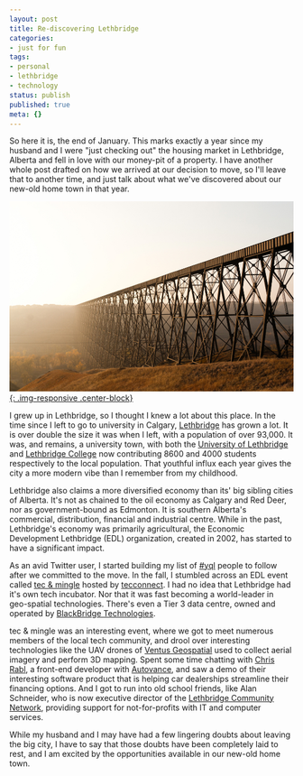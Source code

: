 ```yaml
---
layout: post
title: Re-discovering Lethbridge
categories:
- just for fun
tags:
- personal
- lethbridge
- technology
status: publish
published: true
meta: {}
---
```


So here it is, the end of January. This marks exactly a year since my husband and I were "just checking out" the housing market in Lethbridge, Alberta and fell in love with our money-pit of a property.  I have another whole post drafted on how we arrived at our decision to move, so I'll leave that to another time, and just talk about what we've discovered about our new-old home town in that year.
  
      
[![](/squarespace_images/static_50d2902fe4b0959a0871a12c_50d29312e4b04687d9db341b_54cc1ca5e4b05d8fda8b4ba9_1422662828265_101027-_MG_4005.jpg){: .img-responsive .center-block}](http://www.lethbridge.ca/Things-To-Do/About-Lethbridge/PublishingImages/101027-_MG_4005.jpg)
  


I grew up in Lethbridge, so I thought I knew a lot about this place.  In the time since I left to go to university in Calgary, 
[Lethbridge](http://en.wikipedia.org/wiki/Lethbridge) has grown a lot.  It is over double the size it was when I left, with a population of over 93,000.  It was, and remains, a university town, with both the 
[University of Lethbridge](http://en.wikipedia.org/wiki/University_of_Lethbridge) and 
[Lethbridge College](http://en.wikipedia.org/wiki/Lethbridge_College) now contributing 8600 and 4000 students respectively to the local population.  That youthful influx each year gives the city a more modern vibe than I remember from my childhood.


Lethbridge also claims a more diversified economy than its' big sibling cities of Alberta.  It's not as chained to the oil economy as Calgary and Red Deer, nor as government-bound as Edmonton.  It is southern Alberta's commercial, distribution, financial and industrial centre.  While in the past, Lethbridge's economy was primarily agricultural, the Economic Development Lethbridge (EDL) organization, created in 2002, has started to have a significant impact.


As an avid Twitter user, I started building my list of 
[#yql](https://twitter.com/wndxlori/lists/yql-talk-to-me) people to follow after we committed to the move. In the fall, I stumbled across an EDL event called 
[tec & mingle](http://lethbridgechamber.chambermaster.com/events/details/tec-mingle-1798) hosted by 
[tecconnect](http://www.tecconnect.ca).  I had no idea that Lethbridge had it's own tech incubator.  Nor that it was fast becoming a world-leader in geo-spatial technologies.  There's even a Tier 3 data centre, owned and operated by 
[BlackBridge Technologies](http://www.blackbridge.com).


tec & mingle was an interesting event, where we got to meet numerous members of the local tech community, and drool over interesting technologies like the UAV drones of 
[Ventus Geospatial](http://isisgeo.com) used to collect aerial imagery and perform 3D mapping.  Spent some time chatting with 
[Chris Rabl](https://twitter.com/crabl), a front-end developer with 
[Autovance](http://autovance.com), and saw a demo of their interesting software product that is helping car dealerships streamline their financing options. And I got to run into old school friends, like Alan Schneider, who is now executive director of the 
[Lethbridge Community Network](http://lethbridgecommunitynetwork.com), providing support for not-for-profits with IT and computer services.


While my husband and I may have had a few lingering doubts about leaving the big city, I have to say that those doubts have been completely laid to rest, and I am excited by the opportunities available in our new-old home town.
